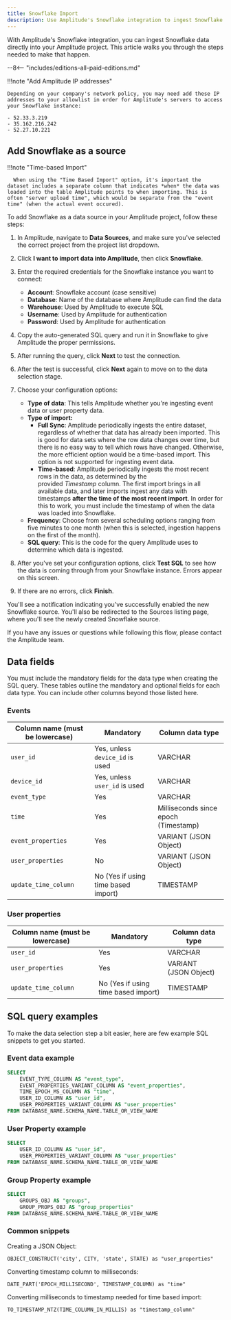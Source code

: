 ```yaml
---
title: Snowflake Import
description: Use Amplitude's Snowflake integration to ingest Snowflake data directly into your Amplitude project. 
---
```


With Amplitude's Snowflake integration, you can ingest Snowflake data directly into your Amplitude project. This article walks you through the steps needed to make that happen.

--8<-- "includes/editions-all-paid-editions.md"

!!!note "Add Amplitude IP addresses"

    Depending on your company's network policy, you may need add these IP addresses to your allowlist in order for Amplitude's servers to access your Snowflake instance:

    - 52.33.3.219
    - 35.162.216.242
    - 52.27.10.221

## Add Snowflake as a source

!!!note "Time-based Import"

      When using the "Time Based Import" option, it's important the dataset includes a separate column that indicates *when* the data was loaded into the table Amplitude points to when importing. This is often "server upload time", which would be separate from the "event time" (when the actual event occured).

To add Snowflake as a data source in your Amplitude project, follow these steps:

1. In Amplitude, navigate to **Data Sources**, and make sure you've selected the correct project from the project list dropdown.
2. Click **I want to import data into Amplitude**, then click **Snowflake**.
3. Enter the required credentials for the Snowflake instance you want to connect:
      - **Account**: Snowflake account (case sensitive)
      - **Database**: Name of the database where Amplitude can find the data
      - **Warehouse**: Used by Amplitude to execute SQL
      - **Username**: Used by Amplitude for authentication
      - **Password**: Used by Amplitude for authentication
4. Copy the auto-generated SQL query and run it in Snowflake to give Amplitude the proper permissions. 
5. After running the query, click **Next** to test the connection.
6. After the test is successful, click **Next** again to move on to the data selection stage.
7. Choose your configuration options: 
      - **Type of data**: This tells Amplitude whether you're ingesting event data or user property data.
      - **Type of import:**
        - **Full Sync**: Amplitude periodically ingests the entire dataset, regardless of whether that data has already been imported. This is good for data sets where the row data changes over time, but there is no easy way to tell which rows have changed. Otherwise, the more efficient option would be a time-based import. This option is not supported for ingesting event data.
        - **Time-based**: Amplitude periodically ingests the most recent rows in the data, as determined by the provided *Timestamp* column. The first import brings in all available data, and later imports ingest any data with timestamps **after the time of the most recent import**. In order for this to work, you must include the timestamp of when the data was loaded into Snowflake.
      - **Frequency**: Choose from several scheduling options ranging from five minutes to one month (when this is selected, ingestion happens on the first of the month).
      - **SQL query**: This is the code for the query Amplitude uses to determine which data is ingested.

8. After you've set your configuration options, click **Test SQL** to see how the data is coming through from your Snowflake instance. Errors appear on this screen.
9. If there are no errors, click **Finish**. 

You'll see a notification indicating you've successfully enabled the new Snowflake source. You'll also be redirected to the Sources listing page, where you'll see the newly created Snowflake source.

If you have any issues or questions while following this flow, please contact the Amplitude team.

## Data fields

You must include the mandatory fields for the data type when creating the SQL query. These tables outline the mandatory and optional fields for each data type. You can include other columns beyond those listed here.

### Events

| Column name (must be lowercase) | Mandatory | Column data type |
|---|---|---|
| `user_id` | Yes, unless `device_id` is used | VARCHAR |
| `device_id` | Yes, unless `user_id` is used | VARCHAR |
| `event_type` | Yes | VARCHAR |
| `time` | Yes | Milliseconds since epoch (Timestamp) |
| `event_properties` | Yes | VARIANT (JSON Object) |
| `user_properties` | No | VARIANT (JSON Object) |
| `update_time_column` | No (Yes if using time based import) | TIMESTAMP |

### User properties

| Column name (must be lowercase) | Mandatory | Column data type |
|---|---|---|
| `user_id` | Yes | VARCHAR |
| `user_properties` | Yes | VARIANT (JSON Object) |
| `update_time_column` | No (Yes if using time based import) | TIMESTAMP |

## SQL query examples

To make the data selection step a bit easier, here are few example SQL snippets to get you started.

### Event data example

```sql
SELECT
    EVENT_TYPE_COLUMN AS "event_type",
    EVENT_PROPERTIES_VARIANT_COLUMN AS "event_properties",
    TIME_EPOCH_MS_COLUMN AS "time",
    USER_ID_COLUMN AS "user_id",
    USER_PROPERTIES_VARIANT_COLUMN AS "user_properties"
FROM DATABASE_NAME.SCHEMA_NAME.TABLE_OR_VIEW_NAME
```

### User Property example

```sql
SELECT
    USER_ID_COLUMN AS "user_id",
    USER_PROPERTIES_VARIANT_COLUMN AS "user_properties"
FROM DATABASE_NAME.SCHEMA_NAME.TABLE_OR_VIEW_NAME
```

### Group Property example

```sql
SELECT
    GROUPS_OBJ AS "groups",
    GROUP_PROPS_OBJ AS "group_properties"
FROM DATABASE_NAME.SCHEMA_NAME.TABLE_OR_VIEW_NAME
```

### Common snippets

Creating a JSON Object:

`OBJECT_CONSTRUCT('city', CITY, 'state', STATE) as "user_properties"`

Converting timestamp column to milliseconds:

`DATE_PART('EPOCH_MILLISECOND', TIMESTAMP_COLUMN) as "time"`

Converting milliseconds to timestamp needed for time based import:

`TO_TIMESTAMP_NTZ(TIME_COLUMN_IN_MILLIS) as "timestamp_column"`
